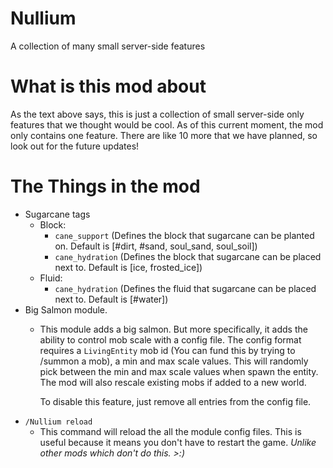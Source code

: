 # Nullium

A collection of many small server-side features

# What is this mod about

As the text above says, this is just a collection of small server-side only features that we thought would be cool.
As of this current moment, the mod only contains one feature. There are like 10 more that we have planned, so look out
for the future updates!

# The Things in the mod

- Sugarcane tags
    - Block:
        - `cane_support` (Defines the block that sugarcane can be planted on. Default is \[#dirt, #sand, soul_sand,
          soul_soil])
        - `cane_hydration` (Defines the block that sugarcane can be placed next to. Default is \[ice, frosted_ice])
    - Fluid:
        - `cane_hydration`  (Defines the fluid that sugarcane can be placed next to. Default is \[#water])
- Big Salmon module.
  - This module adds a big salmon. But more specifically, it adds the ability to control mob scale
    with a config
    file. The config format requires a `LivingEntity` mob id (You can fund this by trying to /summon a mob), a min and max
    scale values. This will randomly pick between the min and max
    scale values when spawn the entity. The mod will also rescale existing mobs if added to a new world.

    To disable this feature, just remove all entries from the config file.
- `/Nullium reload`
  - This command will reload the all the module config files. This is useful because it means you don't have to restart the
    game. *Unlike other mods which don't do this. >:)*
    
